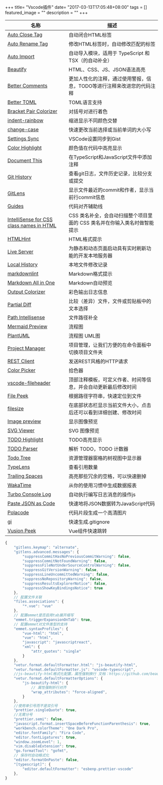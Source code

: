 +++
title= "Vscode插件"
date= "2017-03-13T17:05:48+08:00"
tags = []
featured_image = ""
description = ""
+++

|名称             |描述             |
|-----------------|-----------------|
|[Auto Close Tag](https://marketplace.visualstudio.com/items?itemName=formulahendry.auto-close-tag)|自动闭合HTML标签|
|[Auto Rename Tag](https://marketplace.visualstudio.com/items?itemName=formulahendry.auto-rename-tag)|修改HTML标签时，自动修改匹配的标签|
|[Auto Import](https://marketplace.visualstudio.com/items?itemName=steoates.autoimport)|自动导入模块，适用于 TypeScript 和 TSX（的自动补全）||
|[Beautify](https://marketplace.visualstudio.com/items?itemName=HookyQR.beautify)|HTML、CSS、JS、JSON语法高亮|
|[Better Comments](https://marketplace.visualstudio.com/items?itemName=aaron-bond.better-comments)|更加人性化的注释，通过使用警报，信息，TODO等进行注释来改进您的代码注释|
|[Better TOML](https://marketplace.visualstudio.com/items?itemName=bungcip.better-toml)|TOML语言支持|
|[Bracket Pair Colorizer](https://marketplace.visualstudio.com/items?itemName=CoenraadS.bracket-pair-colorizer)|对括号对进行着色|
|[indent-rainbow](https://marketplace.visualstudio.com/items?itemName=oderwat.indent-rainbow)|缩进显示不同颜色交替|
|[change-case](https://marketplace.visualstudio.com/items?itemName=wmaurer.change-case)|快速更改当前选择或当前单词的大小写|
|[Settings Sync](https://marketplace.visualstudio.com/items?itemName=Shan.code-settings-sync)|VSCode设置同步到Gist|
|[Color Highlight](https://marketplace.visualstudio.com/items?itemName=naumovs.color-highlight)|颜色值在代码中高亮显示|
|[Document This](https://marketplace.visualstudio.com/items?itemName=joelday.docthis)|在TypeScript和JavaScript文件中添加注释|
|[Git History](https://marketplace.visualstudio.com/items?itemName=donjayamanne.githistory)|查看git日志，文件历史记录，比较分支或提交|
|[GitLens](https://marketplace.visualstudio.com/items?itemName=eamodio.gitlens)|显示文件最近的commit和作者，显示当前行commit信息|
|[Guides](https://marketplace.visualstudio.com/items?itemName=spywhere.guides)|代码对齐辅助线|
|[IntelliSense for CSS class names in HTML](https://marketplace.visualstudio.com/items?itemName=Zignd.html-css-class-completion)|CSS 类名补全，会自动扫描整个项目里面的 CSS 类名并在你输入类名时做智能提示|
|[HTMLHint](https://marketplace.visualstudio.com/items?itemName=mkaufman.HTMLHint)|HTML格式提示|
|[Live Server](https://marketplace.visualstudio.com/items?itemName=ritwickdey.LiveServer)|为静态和动态页面启动具有实时刷新功能的开发本地服务器|
|[Local History](https://marketplace.visualstudio.com/items?itemName=xyz.local-history)|本地文件修改记录|
|[markdownlint](https://marketplace.visualstudio.com/items?itemName=DavidAnson.vscode-markdownlint)|Markdown格式提示|
|[Markdown All in One](https://marketplace.visualstudio.com/items?itemName=yzhang.markdown-all-in-one)|Markdown自动预览|
|[Output Colorizer](https://marketplace.visualstudio.com/items?itemName=IBM.output-colorizer)|彩色输出日志信息|
|[Partial Diff](https://marketplace.visualstudio.com/items?itemName=ryu1kn.partial-diff)|比较（差异）文件，文件或剪贴板中的文本选择|
|[Path Intellisense](https://marketplace.visualstudio.com/items?itemName=christian-kohler.path-intellisense)|文件路径补全|
|[Mermaid Preview](https://marketplace.visualstudio.com/items?itemName=vstirbu.vscode-mermaid-preview)|流程图|
|[PlantUML](https://marketplace.visualstudio.com/items?itemName=jebbs.plantuml)|流程图 UML图|
|[Project Manager](https://marketplace.visualstudio.com/items?itemName=alefragnani.project-manager)|项目管理，让我们方便的在命令面板中切换项目文件夹|
|[REST Client](https://marketplace.visualstudio.com/items?itemName=humao.rest-client)|发送REST风格的HTTP请求|
|[Color Picker](https://marketplace.visualstudio.com/items?itemName=anseki.vscode-color)|拾色器|
|[vscode-fileheader](https://marketplace.visualstudio.com/items?itemName=mikey.vscode-fileheader)|顶部注释模板，可定义作者、时间等信息，并会自动更新最后修改时间|
|[File Peek](https://marketplace.visualstudio.com/items?itemName=abierbaum.vscode-file-peek)|根据路径字符串，快速定位到文件|
|[filesize](https://marketplace.visualstudio.com/items?itemName=mkxml.vscode-filesize)|在底部状态栏显示当前文件大小，点击后还可以看到详细创建、修改时间|
|[Image preview](https://marketplace.visualstudio.com/items?itemName=kisstkondoros.vscode-gutter-preview)|显示图像预览|
|[SVG Viewer](https://marketplace.visualstudio.com/items?itemName=cssho.vscode-svgviewer)|SVG 图像预览|
|[TODO Highlight](https://marketplace.visualstudio.com/items?itemName=wayou.vscode-todo-highlight)|TODO高亮显示|
|[TODO Parser](https://marketplace.visualstudio.com/items?itemName=minhthai.vscode-todo-parser)|解析 TODO，TODO 计数器|
|[Todo Tree](https://marketplace.visualstudio.com/items?itemName=Gruntfuggly.todo-tree)|资源管理器窗格的树视图中显示器|
|[TypeLens](https://marketplace.visualstudio.com/items?itemName=kisstkondoros.typelens)|查看引用数量|
|[Trailing Spaces](https://marketplace.visualstudio.com/items?itemName=shardulm94.trailing-spaces)|高亮那些冗余的空格，可以快速删掉|
|[WakaTime](https://marketplace.visualstudio.com/items?itemName=WakaTime.vscode-wakatime)|从你的使用习惯中生成数据报表|
|[Turbo Console Log](https://marketplace.visualstudio.com/items?itemName=ChakrounAnas.turbo-console-log)|自动执行编写日志消息的操作js|
|[Paste JSON as Code](https://marketplace.visualstudio.com/items?itemName=quicktype.quicktype)|快速地将JSON数据转为JavaScript代码|
|[Polacode](https://marketplace.visualstudio.com/items?itemName=pnp.polacode)|代码片段生成一个高清图片|
|[gi](https://marketplace.visualstudio.com/items?itemName=rubbersheep.gi)|快速生成.gitignore|
|[Vusion Peek](https://marketplace.visualstudio.com/items?itemName=lingximu.vusion-peek)|Vue组件快速跳转|





```javascript
{
    "gitlens.keymap": "alternate",
    "gitlens.advanced.messages": {
        "suppressCommitHasNoPreviousCommitWarning": false,
        "suppressCommitNotFoundWarning": false,
        "suppressFileNotUnderSourceControlWarning": false,
        "suppressGitVersionWarning": false,
        "suppressLineUncommittedWarning": false,
        "suppressNoRepositoryWarning": false,
        "suppressResultsExplorerNotice": false,
        "suppressShowKeyBindingsNotice": true
    },
    // 配置文件关联
    "files.associations": {
        "*.vue": "vue"
    },
    // 配置emmet是否启用tab展开缩写
    "emmet.triggerExpansionOnTab": true,
    // 配置emmet对文件类型的支持
    "emmet.syntaxProfiles": {
        "vue-html": "html",
        "vue": "html",
        "javascript": "javascriptreact",
        "xml": {
            "attr_quotes": "single"
        }
    },
    "vetur.format.defaultFormatter.html": "js-beautify-html",
    "vetur.format.defaultFormatter.js": "vscode-typescript",
    //js-beautify-html格式化配置，属性强制换行 文档：https://github.com/beautify-web/js-beautify#css--html
    "vetur.format.defaultFormatterOptions": {
        "js-beautify-html": {
            // 属性强制折行对齐
            "wrap_attributes": "force-aligned",
        }
    },
    //使用单引号而不是双引号
    "prettier.singleQuote": true,
    //无需分号
    "prettier.semi": false,
    "javascript.format.insertSpaceBeforeFunctionParenthesis": true,
    "workbench.colorTheme": "One Dark Pro",
    "editor.fontFamily": "Fira Code",
    "editor.fontLigatures": true,
    "window.zoomLevel": 1,
    "vim.disableExtension": true,
    "go.formatTool": "gofmt",
    // 保存时自动格式化
    "editor.formatOnPaste": false,
    "[typescript]": {
        "editor.defaultFormatter": "esbenp.prettier-vscode"
    },
}
```











